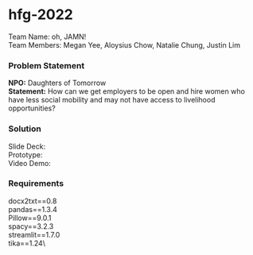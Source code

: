 # hfg-2022
Team Name: oh, JAMN!\
Team Members: Megan Yee, Aloysius Chow, Natalie Chung, Justin Lim
### Problem Statement
**NPO:** Daughters of Tomorrow\
**Statement:** How can we get employers to be open and hire women who have less social mobility and may not have access to livelihood opportunities?

### Solution
Slide Deck:\
Prototype:\
Video Demo:

### Requirements
docx2txt==0.8\
pandas==1.3.4\
Pillow==9.0.1\
spacy==3.2.3\
streamlit==1.7.0\
tika==1.24\

